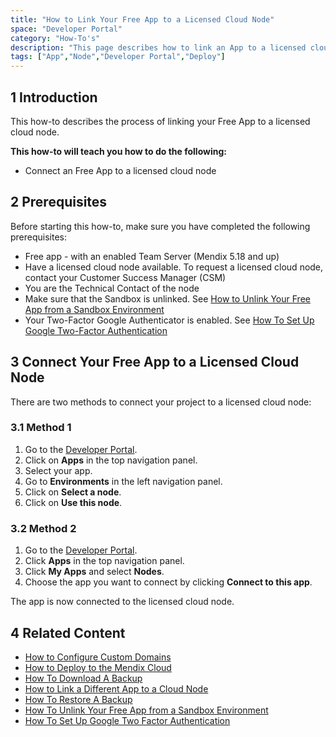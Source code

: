 ```yaml
---
title: "How to Link Your Free App to a Licensed Cloud Node"
space: "Developer Portal"
category: "How-To's"
description: "This page describes how to link an App to a licensed cloud node."
tags: ["App","Node","Developer Portal","Deploy"]
---
```


## 1 Introduction

This how-to describes the process of linking your Free App to a licensed cloud node.

**This how-to will teach you how to do the following:**

*   Connect an Free App to a licensed cloud node

## 2 Prerequisites

Before starting this how-to, make sure you have completed the following prerequisites:

*   Free app - with an enabled Team Server (Mendix 5.18 and up)
*   Have a licensed cloud node available. To request a licensed cloud node, contact your Customer Success Manager (CSM)
*   You are the Technical Contact of the node
*   Make sure that the Sandbox is unlinked. See [How to Unlink Your Free App from a Sandbox Environment](how-to-unlink-sandbox)
*   Your Two-Factor Google Authenticator is enabled. See [How To Set Up Google Two-Factor Authentication](/howtogeneral/support/how-to-set-up-two-factor-authentication-with-google-authenticator)

## 3 Connect Your Free App to a Licensed Cloud Node
There are two methods to connect your project to a licensed cloud node:

### 3.1 Method 1

1.  Go to the [Developer Portal](http://home.mendix.com).
2.  Click on **Apps** in the top navigation panel.
2.  Select your app.
3.  Go to **Environments** in the left navigation panel.
4.  Click on **Select a node**.
5.  Click on **Use this node**.

### 3.2 Method 2

1.  Go to the [Developer Portal](http://home.mendix.com).
2.  Click **Apps** in the top navigation panel.
2.  Click **My Apps** and select **Nodes**.
3.  Choose the app you want to connect by clicking **Connect to this app**.

The app is now connected to the licensed cloud node.

## 4 Related Content

*   [How to Configure Custom Domains](custom-domains)
*   [How to Deploy to the Mendix Cloud](deploying-to-the-cloud)
*   [How To Download A Backup](how-to-download-a-backup)
*   [How to Link a Different App to a Cloud Node](how-to-link-a-different-app-to-a-node)
*   [How To Restore A Backup](how-to-restore-a-backup)
*   [How To Unlink Your Free App from a Sandbox Environment](how-to-unlink-sandbox)
*   [How To Set Up Google Two Factor Authentication](/howtogeneral/support/how-to-set-up-two-factor-authentication-with-google-authenticator)
